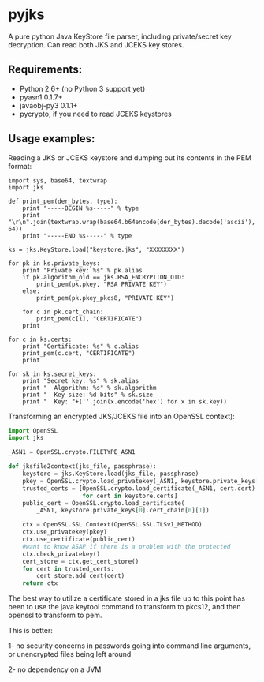pyjks
=====

A pure python Java KeyStore file parser, including private/secret key decryption. Can read both JKS and JCEKS key stores.

## Requirements:

 * Python 2.6+ (no Python 3 support yet)
 * pyasn1 0.1.7+
 * javaobj-py3 0.1.1+
 * pycrypto, if you need to read JCEKS keystores

## Usage examples:

Reading a JKS or JCEKS keystore and dumping out its contents in the PEM format:
```
import sys, base64, textwrap
import jks

def print_pem(der_bytes, type):
    print "-----BEGIN %s-----" % type
    print "\r\n".join(textwrap.wrap(base64.b64encode(der_bytes).decode('ascii'), 64))
    print "-----END %s-----" % type

ks = jks.KeyStore.load("keystore.jks", "XXXXXXXX")

for pk in ks.private_keys:
    print "Private key: %s" % pk.alias
    if pk.algorithm_oid == jks.RSA_ENCRYPTION_OID:
        print_pem(pk.pkey, "RSA PRIVATE KEY")
    else:
        print_pem(pk.pkey_pkcs8, "PRIVATE KEY")

    for c in pk.cert_chain:
        print_pem(c[1], "CERTIFICATE")
    print

for c in ks.certs:
    print "Certificate: %s" % c.alias
    print_pem(c.cert, "CERTIFICATE")
    print

for sk in ks.secret_keys:
    print "Secret key: %s" % sk.alias
    print "  Algorithm: %s" % sk.algorithm
    print "  Key size: %d bits" % sk.size
    print "  Key: "+(''.join(x.encode('hex') for x in sk.key))
```


Transforming an encrypted JKS/JCEKS file into an OpenSSL context):
```python
import OpenSSL
import jks

_ASN1 = OpenSSL.crypto.FILETYPE_ASN1

def jksfile2context(jks_file, passphrase):
    keystore = jks.KeyStore.load(jks_file, passphrase)
    pkey = OpenSSL.crypto.load_privatekey(_ASN1, keystore.private_keys[0].pkey)
    trusted_certs = [OpenSSL.crypto.load_certificate(_ASN1, cert.cert)
                     for cert in keystore.certs]
    public_cert = OpenSSL.crypto.load_certificate(
        _ASN1, keystore.private_keys[0].cert_chain[0][1])

    ctx = OpenSSL.SSL.Context(OpenSSL.SSL.TLSv1_METHOD)
    ctx.use_privatekey(pkey)
    ctx.use_certificate(public_cert)
    #want to know ASAP if there is a problem with the protected
    ctx.check_privatekey()
    cert_store = ctx.get_cert_store()
    for cert in trusted_certs:
        cert_store.add_cert(cert)
    return ctx

```

The best way to utilize a certificate stored in a jks file up to this point has been
to use the java keytool command to transform to pkcs12, and then openssl to transform to pem.

This is better:

1-  no security concerns in passwords going into command line arguments, or unencrypted files being left around

2-  no dependency on a JVM


